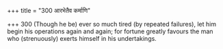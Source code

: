 +++
title = "300 आरभेतैव कर्माणि"

+++
300	(Though he be) ever so much tired (by repeated failures), let him begin his operations again and again; for fortune greatly favours the man who (strenuously) exerts himself in his undertakings.